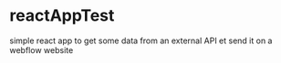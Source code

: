 # reactAppTest
simple react app to get some data from an external API et send it on a webflow website
